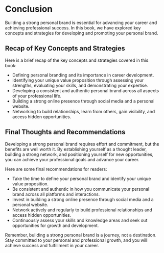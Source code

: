 # Conclusion

Building a strong personal brand is essential for advancing your career and achieving professional success. In this book, we have explored key concepts and strategies for developing and promoting your personal brand.

Recap of Key Concepts and Strategies
------------------------------------

Here is a brief recap of the key concepts and strategies covered in this book:

* Defining personal branding and its importance in career development.
* Identifying your unique value proposition through assessing your strengths, evaluating your skills, and demonstrating your expertise.
* Developing a consistent and authentic personal brand across all aspects of your professional life.
* Building a strong online presence through social media and a personal website.
* Networking to build relationships, learn from others, gain visibility, and access hidden opportunities.

Final Thoughts and Recommendations
----------------------------------

Developing a strong personal brand requires effort and commitment, but the benefits are well worth it. By establishing yourself as a thought leader, building a strong network, and positioning yourself for new opportunities, you can achieve your professional goals and advance your career.

Here are some final recommendations for readers:

* Take the time to define your personal brand and identify your unique value proposition.
* Be consistent and authentic in how you communicate your personal brand across all platforms and interactions.
* Invest in building a strong online presence through social media and a personal website.
* Network actively and regularly to build professional relationships and access hidden opportunities.
* Continuously assess your skills and knowledge areas and seek out opportunities for growth and development.

Remember, building a strong personal brand is a journey, not a destination. Stay committed to your personal and professional growth, and you will achieve success and fulfillment in your career.